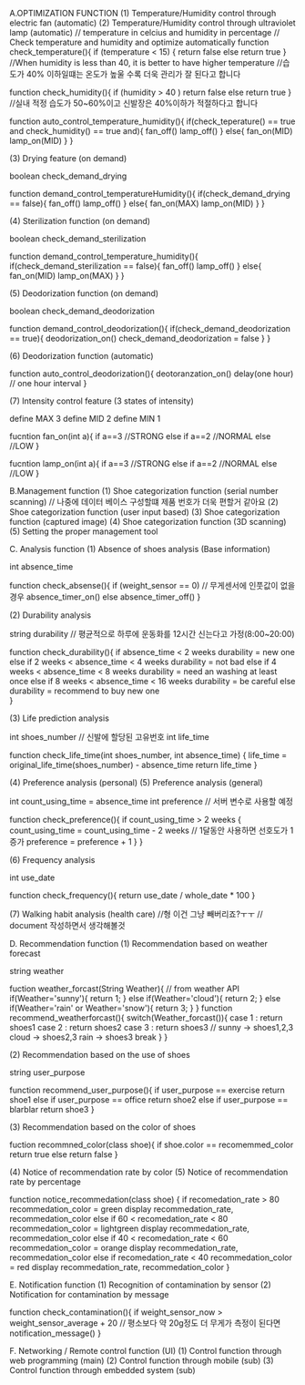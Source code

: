 A.OPTIMIZATION FUNCTION
(1) Temperature/Humidity control through electric fan (automatic)
(2) Temperature/Humidity control through ultraviolet lamp (automatic)
// temperature in celcius and humidity in percentage
// Check temperature and humidity and optimize automatically
function check_temperature(){
	if (temperature < 15) {
		return false
	else
		return true
}
//When humidity is less than 40, it is better to have higher temperature
//습도가 40% 이하일떄는 온도가 높울 수록 더욱 관리가 잘 된다고 합니다

function check_humidity(){
	if (humidity > 40 ) 
		return false
	else
		return true
}
//실내 적정 습도가 50~60%이고 신발장은 40%이하가 적절하다고 합니다

function auto_control_temperature_humidity(){
	if(check_teperature() == true and check_humidity() == true and){
		fan_off()
		lamp_off()
	}
	else{
		fan_on(MID)
		lamp_on(MID)
	}
}

(3) Drying feature (on demand)

boolean check_demand_drying

function demand_control_temperatureHumidity(){
	if(check_demand_drying == false){
		fan_off()
		lamp_off()
	}
	else{
		fan_on(MAX)
		lamp_on(MID)
	}
}

(4) Sterilization function (on demand)

boolean check_demand_sterilization

function demand_control_temperature_humidity(){
	if(check_demand_sterilization == false){
		fan_off()
		lamp_off()
	}
	else{
		fan_on(MID)
		lamp_on(MAX)
	}
}

(5) Deodorization function (on demand)

boolean check_demand_deodorization

function demand_control_deodorization(){
	if(check_demand_deodorization == true){
		deodorization_on()
		check_demand_deodorization = false
	}
}

(6) Deodorization function (automatic)

function auto_control_deodorization(){
	deotoranzation_on()
	delay(one hour) // one hour interval
}

(7) Intensity control feature (3 states of intensity)

define MAX 3
define MID 2
define MIN 1

fucntion fan_on(int a){
	if a==3
		//STRONG
	else if a==2
		//NORMAL
	else
		//LOW
}

fucntion lamp_on(int a){
	if a==3
		//STRONG
	else if a==2
		//NORMAL
	else
		//LOW
}

B.Management function 
(1)	 Shoe categorization function (serial number scanning) // 나중에 데이터 베이스 구성할떄 제품 번호가 더욱 편할거 같아요
(2)	 Shoe categorization function (user input based)
(3)	 Shoe categorization function (captured image)
(4)	 Shoe categorization function (3D scanning)
(5)	 Setting the proper management tool

C.	Analysis function
(1)	 Absence of shoes analysis (Base information)

int absence_time

function check_absense(){
	if (weight_sensor == 0) // 무게센서에 인풋값이 없을 경우
		absence_timer_on()
	else
		absence_timer_off()
}

(2)	 Durability analysis

string durability // 평균적으로 하루에 운동화를 12시간 신는다고 가정(8:00~20:00)

function check_durability(){
	if absence_time < 2 weeks 
		durability = new one
	else if 2 weeks < absence_time < 4 weeks
		durability = not bad
	else if 4 weeks < absence_time < 8 weeks
		durability = need an washing at least once
	else if 8 weeks < absence_time < 16 weeks
		durability = be careful
	else
		durability = recommend to buy new one	
}

(3)	 Life prediction analysis

int shoes_number // 신발에 할당된 고유번호
int life_time

function check_life_time(int shoes_number, int absence_time) {
	life_time = original_life_time(shoes_number) - absence_time
	return life_time
}

(4)	 Preference analysis (personal)
(5)	 Preference analysis (general)

int count_using_time = absence_time
int preference // 서버 변수로 사용할 예정

function check_preference(){
	if count_using_time > 2 weeks {
		count_using_time = count_using_time - 2 weeks // 1달동안 사용하면 선호도가 1증가
		preference = preference + 1 
	}
}

(6)	 Frequency analysis

int use_date

function check_frequency(){
		return use_date / whole_date * 100
}

(7)	 Walking habit analysis (health care)
//형 이건 그냥 빼버리죠?ㅜㅜ // document 작성하면서 생각해볼것 

D.	Recommendation function 
(1)	 Recommendation based on weather forecast 

string weather

fuction weather_forcast(String Weather){ // from weather API
	if(Weather='sunny'){
	return 1;
}
else if(Weather='cloud'){
	return 2;
}
else if(Weather='rain' or Weather='snow'){
	return 3;
}
}
function recommend_weatherforcast(){
	switch(Weather_forcast()){
	case 1 : return shoes1 
	case 2 : return shoes2 
	case 3 : return shoes3  // sunny -> shoes1,2,3  cloud -> shoes2,3  rain -> shoes3 
			break
	}
}

(2)	 Recommendation based on the use of shoes

string user_purpose

function recommend_user_purpose(){
	if user_purpose == exercise
		return shoe1
	else if user_purpose == office
		return shoe2
	else if user_purpose == blarblar
		return shoe3
} 

(3)	 Recommendation based on the color of shoes

fuction recommned_color(class shoe){
	if shoe.color == recomemmed_color
		return true
	else
		return false
}

(4)	 Notice of recommendation rate by color
(5)	 Notice of recommendation rate by percentage

function notice_recommedation(class shoe) {
	if recomedation_rate > 80
		recommedation_color = green
		display recommedation_rate, recommedation_color
	else if 60 < recomedation_rate < 80
		recommedation_color = lightgreen
		display recommedation_rate, recommedation_color
	else if 40 < recomedation_rate < 60
		recommedation_color = orange
		display recommedation_rate, recommedation_color
	else if recomedation_rate < 40
		recommedation_color = red
		display recommedation_rate, recommedation_color
}

E.	Notification function 
(1)	 Recognition of contamination by sensor
(2)	 Notification for contamination by message

function check_contamination(){
	if weight_sensor_now > weight_sensor_average + 20 // 평소보다 약 20g정도 더 무게가 측정이 된다면
		notification_message()
}

F.	Networking / Remote control function (UI)
(1)	 Control function through web programming (main)
(2)	 Control function through mobile (sub)
(3)	 Control function through embedded system (sub)
